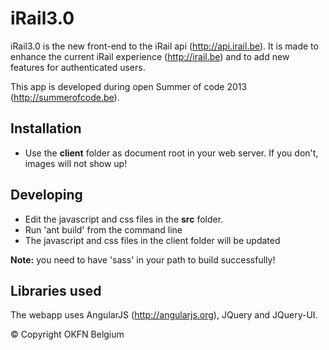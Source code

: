 iRail3.0
========
iRail3.0 is the new front-end to the iRail api (http://api.irail.be). 
It is made to enhance the current iRail experience (http://irail.be) and to add new features for authenticated users.

This app is developed during open Summer of code 2013 (http://summerofcode.be).

Installation
------------
* Use the **client** folder as document root in your web server. If you don't, images will not show up!

Developing
----------
* Edit the javascript and css files in the **src** folder.
* Run 'ant build' from the command line
* The javascript and css files in the client folder will be updated

**Note:** you need to have 'sass' in your path to build successfully!

Libraries used
--------------
The webapp uses AngularJS (http://angularjs.org), JQuery and JQuery-UI.

&copy; Copyright OKFN Belgium
